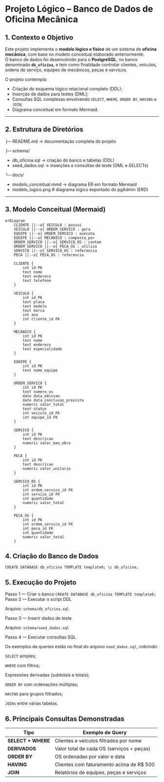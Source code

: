 # Projeto Lógico – Banco de Dados de Oficina Mecânica

## 1. Contexto e Objetivo

Este projeto implementa o **modelo lógico e físico** de um sistema de **oficina mecânica**, com base no modelo conceitual elaborado anteriormente.  
O banco de dados foi desenvolvido para o **PostgreSQL**, no banco denominado **`db_oficina`**, e tem como finalidade controlar clientes, veículos, ordens de serviço, equipes de mecânicos, peças e serviços.

O projeto contempla:
- Criação do esquema lógico relacional completo (DDL);
- Inserção de dados para testes (DML);
- Consultas SQL complexas envolvendo `SELECT`, `WHERE`, `ORDER BY`, `HAVING` e `JOIN`;
- Diagrama conceitual em formato Mermaid.

---

## 2. Estrutura de Diretórios

├─ README.md → documentação completa do projeto

├─ schema/
- db_oficina.sql → criação do banco e tabelas (DDL)
- seed_dados.sql → inserções e consultas de teste (DML e SELECTs)

└─ docs/
-  modelo_conceitual.mmd → diagrama ER em formato Mermaid
-  modelo_logico.png # diagrama lógico exportado do pgAdmin (ERD)


---

## 3. Modelo Conceitual (Mermaid)

```mermaid
erDiagram
    CLIENTE ||--o{ VEICULO : possui
    VEICULO ||--o{ ORDEM_SERVICO : gera
    EQUIPE ||--o{ ORDEM_SERVICO : executa
    EQUIPE ||--o{ MECANICO : composta_por
    ORDEM_SERVICO ||--o{ SERVICO_OS : contem
    ORDEM_SERVICO ||--o{ PECA_OS : utiliza
    SERVICO ||--o{ SERVICO_OS : referencia
    PECA ||--o{ PECA_OS : referencia

    CLIENTE {
        int id PK
        text nome
        text endereco
        text telefone
    }

    VEICULO {
        int id PK
        text placa
        text modelo
        text marca
        int ano
        int cliente_id FK
    }

    MECANICO {
        int id PK
        text nome
        text endereco
        text especialidade
    }

    EQUIPE {
        int id PK
        text nome_equipe
    }

    ORDEM_SERVICO {
        int id PK
        text numero_os
        date data_emissao
        date data_conclusao_prevista
        numeric valor_total
        text status
        int veiculo_id FK
        int equipe_id FK
    }

    SERVICO {
        int id PK
        text descricao
        numeric valor_mao_obra
    }

    PECA {
        int id PK
        text descricao
        numeric valor_unitario
    }

    SERVICO_OS {
        int id PK
        int ordem_servico_id FK
        int servico_id FK
        int quantidade
        numeric valor_total
    }

    PECA_OS {
        int id PK
        int ordem_servico_id FK
        int peca_id FK
        int quantidade
        numeric valor_total
    }
```




## 4. Criação do Banco de Dados
``CREATE DATABASE db_oficina TEMPLATE template0;
\c db_oficina;``



## 5. Execução do Projeto
Passo 1 — Criar o banco
``CREATE DATABASE db_oficina TEMPLATE template0;``
Passo 2 — Executar o script DDL

Arquivo: ``schema/db_oficina.sql``

Passo 3 — Inserir dados de teste

Arquivo: ``schema/seed_dados.sql``

Passo 4 — Executar consultas SQL

Os exemplos de queries estão no final do arquivo ``seed_dados.sql``, cobrindo:

``SELECT`` simples;

``WHERE`` com filtros;

Expressões derivadas (subtotais e totais);

``ORDER BY`` com ordenações múltiplas;

``HAVING`` para grupos filtrados;

``JOINs`` entre várias tabelas.


## 6. Principais Consultas Demonstradas
| Tipo               | Exemplo de Query                          |
| ------------------ | ----------------------------------------- |
| **SELECT + WHERE** | Clientes e veículos filtrados por nome    |
| **DERIVADOS**      | Valor total de cada OS (serviços + peças) |
| **ORDER BY**       | OS ordenadas por valor e data             |
| **HAVING**         | Clientes com faturamento acima de R$ 500  |
| **JOIN**           | Relatórios de equipes, peças e serviços   |
